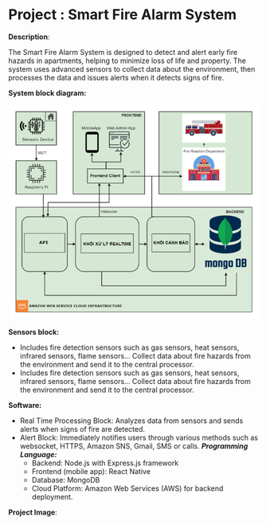 
# Project : Smart Fire Alarm System

**Description**:

The Smart Fire Alarm System is designed to detect and alert early fire hazards in apartments, helping to minimize loss of life and property. The system uses advanced sensors to collect data about the environment, then processes the data and issues alerts when it detects signs of fire.

**System block diagram:**

![[System block diagram]](/image/firealarm.jpg)

**Sensors block:**
+ Includes fire detection sensors such as gas sensors, heat sensors, infrared sensors, flame sensors...
Collect data about fire hazards from the environment and send it to the central processor.
+ Includes fire detection sensors such as gas sensors, heat sensors, infrared sensors, flame sensors...
Collect data about fire hazards from the environment and send it to the central processor.

**Software:**
+ Real Time Processing Block: Analyzes data from sensors and sends alerts when signs of fire are detected.
+ Alert Block: Immediately notifies users through various methods such as websocket, HTTPS, Amazon SNS, Gmail, SMS or calls.
***Programming Language:***
   + Backend: Node.js with Express.js framework
   + Frontend (mobile app): React Native
   + Database: MongoDB
   + Cloud Platform: Amazon Web Services (AWS) for backend deployment.

**Project Image**:
